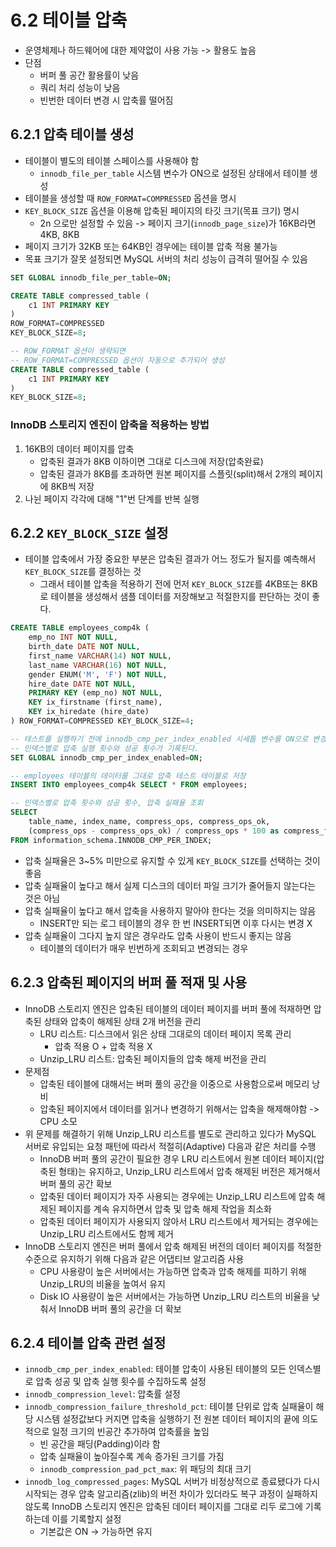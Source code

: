 # 6.2 테이블 압축

- 운영체제나 하드웨어에 대한 제약없이 사용 가능 -> 활용도 높음
- 단점
  - 버퍼 풀 공간 활용률이 낮음
  - 쿼리 처리 성능이 낮음
  - 빈번한 데이터 변경 시 압축률 떨어짐

## 6.2.1 압축 테이블 생성

- 테이블이 별도의 테이블 스페이스를 사용해야 함
  - `innodb_file_per_table` 시스템 변수가 ON으로 설정된 상태에서 테이블 생성
- 테이블을 생성할 때 `ROW_FORMAT=COMPRESSED` 옵션을 명시
- `KEY_BLOCK_SIZE` 옵션을 이용해 압축된 페이지의 타깃 크기(목표 크기) 명시
  - 2n 으로만 설정할 수 있음 -> 페이지 크기(`innodb_page_size`)가 16KB라면 4KB, 8KB
- 페이지 크기가 32KB 또는 64KB인 경우에는 테이블 압축 적용 불가능
- 목표 크기가 잘못 설정되면 MySQL 서버의 처리 성능이 급격히 떨어질 수 있음

```sql
SET GLOBAL innodb_file_per_table=ON;

CREATE TABLE compressed_table (
    c1 INT PRIMARY KEY
)
ROW_FORMAT=COMPRESSED
KEY_BLOCK_SIZE=8;

-- ROW_FORMAT 옵션이 생략되면 
-- ROW_FORMAT=COMPRESSED 옵션이 자동으로 추가되어 생성
CREATE TABLE compressed_table (
    c1 INT PRIMARY KEY
)
KEY_BLOCK_SIZE=8;
```

### InnoDB 스토리지 엔진이 압축을 적용하는 방법

1. 16KB의 데이터 페이지를 압축
   - 압축된 결과가 8KB 이하이면 그대로 디스크에 저장(압축완료)
   - 압축된 결과가 8KB를 초과하면 원본 페이지를 스플릿(split)해서 2개의 페이지에 8KB씩 저장
2. 나뉜 페이지 각각에 대해 "1"번 단계를 반복 실행

## 6.2.2 `KEY_BLOCK_SIZE` 설정

- 테이블 압축에서 가장 중요한 부분은 압축된 결과가 어느 정도가 될지를 예측해서 `KEY_BLOCK_SIZE`를 결정하는 것
  - 그래서 테이블 압축을 적용하기 전에 먼저 `KEY_BLOCK_SIZE`를 4KB또는 8KB로 테이블을 생성해서 샘플 데이터를 저장해보고 적절한지를 판단하는 것이 좋다.

```sql
CREATE TABLE employees_comp4k (
    emp_no INT NOT NULL,
    birth_date DATE NOT NULL,
    first_name VARCHAR(14) NOT NULL,
    last_name VARCHAR(16) NOT NULL,
    gender ENUM('M', 'F') NOT NULL,
    hire_date DATE NOT NULL,
    PRIMARY KEY (emp_no) NOT NULL,
    KEY ix_firstname (first_name),
    KEY ix_hiredate (hire_date)
) ROW_FORMAT=COMPRESSED KEY_BLOCK_SIZE=4;

-- 테스트를 실행하기 전에 innodb_cmp_per_index_enabled 시세틈 변수를 ON으로 변경해야
-- 인덱스별로 압축 실행 횟수와 성공 횟수가 기록된다.
SET GLOBAL innodb_cmp_per_index_enabled=ON;

-- employees 테이블의 데이터를 그대로 압축 테스트 테이블로 저장
INSERT INTO employees_comp4k SELECT * FROM employees;

-- 인덱스별로 압축 횟수와 성공 횟수, 압축 실패율 조회
SELECT
    table_name, index_name, compress_ops, compress_ops_ok,
    (compress_ops - compress_ops_ok) / compress_ops * 100 as compress_failure_pct -- 압축 실패율
FROM information_schema.INNODB_CMP_PER_INDEX;
```

- 압축 실패율은 3~5% 미만으로 유지할 수 있게 `KEY_BLOCK_SIZE`를 선택하는 것이 좋음
- 압축 실패율이 높다고 해서 실제 디스크의 데이터 파일 크기가 줄어들지 않는다는 것은 아님
- 압축 실패율이 높다고 해서 압축을 사용하지 말아야 한다는 것을 의미하지는 않음
  - INSERT만 되는 로그 테이블의 경우 한 번 INSERT되면 이후 다시는 변경 X
- 압축 실패율이 그다지 높지 않은 경우라도 압축 사용이 반드시 좋지는 않음
  - 테이블의 데이터가 매우 빈번하게 조회되고 변경되는 경우

## 6.2.3 압축된 페이지의 버퍼 풀 적재 및 사용

- InnoDB 스토리지 엔진은 압축된 테이블의 데이터 페이지를 버퍼 풀에 적재하면 압축된 상태와 압축이 해제된 상태 2개 버전을 관리
  - LRU 리스트: 디스크에서 읽은 상태 그대로의 데이터 페이지 목록 관리
    - 압축 적용 O + 압축 적용 X
  - Unzip_LRU 리스트: 압축된 페이지들의 압축 해제 버전을 관리
- 문제점
  - 압축된 테이블에 대해서는 버퍼 풀의 공간을 이중으로 사용함으로써 메모리 낭비
  - 압축된 페이지에서 데이터를 읽거나 변경하기 위해서는 압축을 해제해야함 -> CPU 소모
- 위 문제를 해결하기 위해 Unzip_LRU 리스트를 별도로 관리하고 있다가 MySQL 서버로 유입되는 요청 패턴에 따라서 적절히(Adaptive) 다음과 같은 처리를 수행
  - InnoDB 버퍼 풀의 공간이 필요한 경우 LRU 리스트에서 원본 데이터 페이지(압축된 형태)는 유지하고, Unzip_LRU 리스트에서 압축 해제된 버전은 제거해서 버퍼 풀의 공간 확보
  - 압축된 데이터 페이지가 자주 사용되는 경우에는 Unzip_LRU 리스트에 압축 해제된 페이지를 계속 유지하면서 압축 및 압축 해제 작업을 최소화
  - 압축된 데이터 페이지가 사용되지 않아서 LRU 리스트에서 제거되는 경우에는 Unzip_LRU 리스트에서도 함께 제거
- InnoDB 스토리지 엔진은 버퍼 풀에서 압축 해제된 버전의 데이터 페이지를 적절한 수준으로 유지하기 위해 다음과 같은 어댑티브 알고리즘 사용
  - CPU 사용량이 높은 서버에서는 가능하면 압축과 압축 해제를 피하기 위해 Unzip_LRU의 비율을 높여서 유지
  - Disk IO 사용량이 높은 서버에서는 가능하면 Unzip_LRU 리스트의 비율을 낮춰서 InnoDB 버퍼 풀의 공간을 더 확보

## 6.2.4 테이블 압축 관련 설정

- `innodb_cmp_per_index_enabled`: 테이블 압축이 사용된 테이블의 모든 인덱스별로 압축 성공 및 압축 실행 횟수를 수집하도록 설정
- `innodb_compression_level`: 압축률 설정
- `innodb_compression_failure_threshold_pct`: 테이블 단위로 압축 실패율이 해당 시스템 설정값보다 커지면 압축을 실행하기 전 원본 데이터 페이지의 끝에 의도적으로 일정 크기의 빈공간 추가하여 압축률을 높임
  - 빈 공간을 패딩(Padding)이라 함
  - 압축 실패율이 높아질수록 계속 증가된 크기를 가짐
  - `innodb_compression_pad_pct_max`: 위 패딩의 최대 크기
- `innodb_log_compressed_pages`: MySQL 서버가 비정상적으로 종료됐다가 다시 시작되는 경우 압축 알고리즘(zlib)의 버전 차이가 있더라도 복구 과정이 실패하지 않도록 InnoDB 스토리지 엔진은 압축된 데이터 페이지를 그대로 리두 로그에 기록하는데 이를 기록할지 설정
  - 기본값은 ON -> 가능하면 유지
